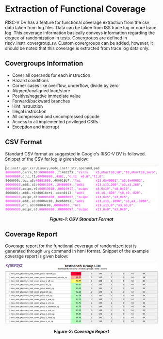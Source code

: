 # Extraction of Functional Coverage 
RISC-V DV has a feature for functional coverage extraction from the csv data taken from log files. Data can be taken from ISS trace log or core trace log. This coverage information basically conveys information regarding the degree of randomization in tests. Covergroups are defined in riscv_instr_covergroup.sv. Custom covergroups can be added, however, it should be noted that this coverage is extracted from trace log data only.

## Covergroups Information
- Cover all operands for each instruction
- Hazard conditions
- Corner cases like overflow, underflow, divide by zero
- Aligned/unaligned load/store
- Positive/negative immediate value
- Forward/backward branches
- Hint instruction
- Illegal instruction
- All compressed and uncompressed opcode
- Access to all implemented privileged CSRs
- Exception and interrupt

## CSV Format
Standard CSV format as suggested in Google's RISC-V DV is followed. Snippet of the CSV for log is given below:
<p align="center">
  <img width="560" height="150" src="img/csv.png" >
</p><div align='center'> <b><i>Figure-1</i>: <i>CSV Standart Format</i></b> </div> 
 
<p></p>

## Coverage Report
Coverage report for the functional coverage of randomized test is generated through `urg` command in html format. Snippet of the example coverage report is given below:
<p align="center">
  <img width="560" height="200" src="img/fcov.png" >
</p><div align='center'> <b><i>Figure-2</i>: <i>Coverage Report</i></b> </div> 
 
<p></p>



